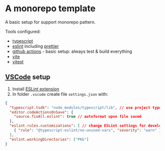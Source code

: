 # A monorepo template

A basic setup for support monorepo pattern.

Tools configured:
* [typescript](https://www.typescriptlang.org/)
* [eslint](https://eslint.org/) including [prettier](https://prettier.io/)
* [github actions](https://github.com/features/actions) - basic setup: always test & build everything
* [vite](https://vitejs.dev/)
* [vitest](https://vitest.dev/)

## [VSCode](https://code.visualstudio.com/) setup

1. Install [ESLint extension](https://marketplace.visualstudio.com/items?itemName=dbaeumer.vscode-eslint)
2. In folder `.vscode` create file `settings.json` with:
```json
{
  "typescript.tsdk": "node_modules/typescript/lib", // use project typescript version
  "editor.codeActionsOnSave": {
    "source.fixAll.eslint": true // autoformat upon file saved
  },
  "eslint.rules.customizations": [ // change ESLint settings for development
    { "rule": "@typescript-eslint/no-unused-vars", "severity": "warn" }
  ],
  "eslint.workingDirectories": ["PKG"]
}
```